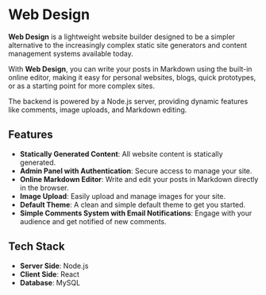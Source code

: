 # Web Design

**Web Design** is a lightweight website builder designed to be a simpler alternative to the increasingly complex static site generators and content management systems available today.

With **Web Design**, you can write your posts in Markdown using the built-in online editor, making it easy for personal websites, blogs, quick prototypes, or as a starting point for more complex sites.

The backend is powered by a Node.js server, providing dynamic features like comments, image uploads, and Markdown editing.

## Features

- **Statically Generated Content**: All website content is statically generated.
- **Admin Panel with Authentication**: Secure access to manage your site.
- **Online Markdown Editor**: Write and edit your posts in Markdown directly in the browser.
- **Image Upload**: Easily upload and manage images for your site.
- **Default Theme**: A clean and simple default theme to get you started.
- **Simple Comments System with Email Notifications**: Engage with your audience and get notified of new comments.
  
## Tech Stack

- **Server Side**: Node.js
- **Client Side**: React
- **Database**: MySQL

